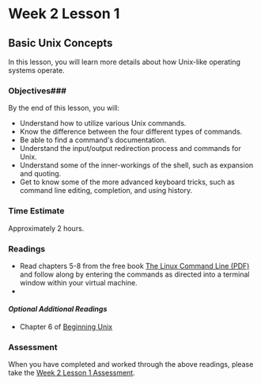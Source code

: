 # Week 2 Lesson 1 #
## Basic Unix Concepts ##

In this lesson, you will learn more details about how Unix-like operating systems operate.

### Objectives###
By the end of this lesson, you will:

- Understand how to utilize various Unix commands.
- Know the difference between the four different types of commands.
- Be able to find a command's documentation.
- Understand the input/output redirection process and commands for Unix.
- Understand some of the inner-workings of the shell, such as expansion and quoting.
- Get to know some of the more advanced keyboard tricks, such as command line editing, completion, and using history.

### Time Estimate ###
Approximately 2 hours.

### Readings ###

- Read chapters 5-8 from the free book [The Linux Command Line (PDF)](http://sourceforge.net/projects/linuxcommand/?source=dlp) and follow along by entering the commands as directed into a terminal window within your virtual machine.
- 
#### *Optional Additional Readings* ####

- Chapter 6 of [Beginning Unix](http://proquest.safaribooksonline.com.proxy2.library.illinois.edu/book/operating-systems-and-server-administration/unix/9780764579943/6-unix-commands-in-depth/13_chap06_html#X2ludGVybmFsX0h0bWxWaWV3P3htbGlkPTk3ODA3NjQ1Nzk5NDMlMkYxM19jaGFwMDZfaHRtbCZxdWVyeT0=)


### Assessment ###

When you have completed and worked through the above readings, please take the [Week 2 Lesson 1 Assessment](https://learn.illinois.edu/mod/quiz/view.php?id=1095479).

